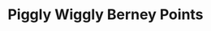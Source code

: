 ---
title: "Piggly Wiggly Berney Points"
url: /birmingham/piggly-wiggly-berney-points/
shop: supermarket
---